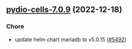 

## [pydio-cells-7.0.9](https://github.com/truecharts/charts/compare/pydio-cells-7.0.8...pydio-cells-7.0.9) (2022-12-18)

### Chore

- update helm chart mariadb to v5.0.15 ([#5492](https://github.com/truecharts/charts/issues/5492))
  
  